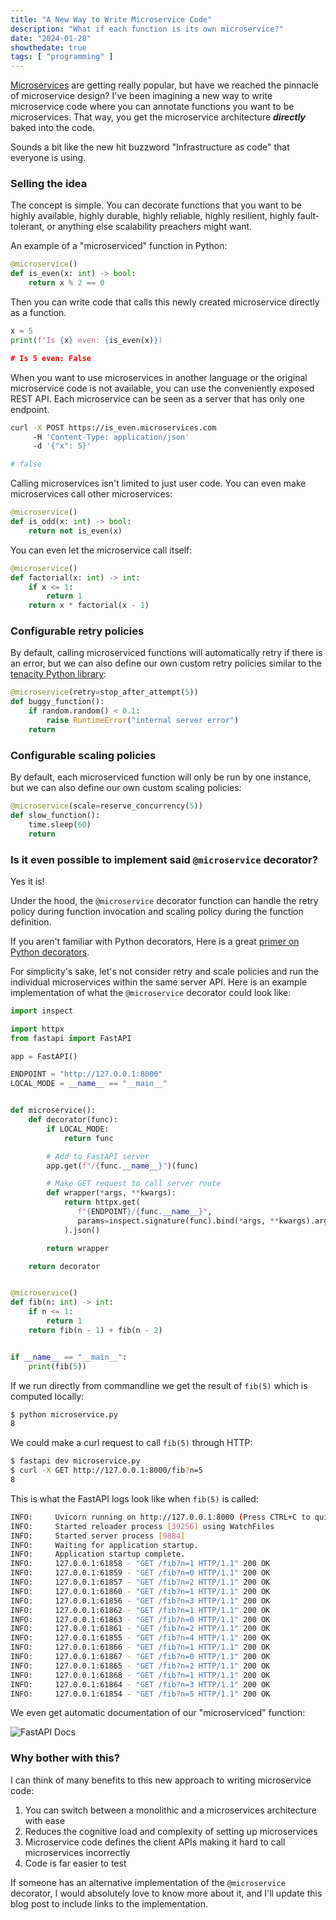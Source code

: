 ```yaml
---
title: "A New Way to Write Microservice Code"
description: "What if each function is its own microservice?"
date: "2024-01-28"
showthedate: true
tags: [ "programming" ]
---
```


[Microservices](https://en.wikipedia.org/wiki/Microservices) are getting really
popular, but have we reached the pinnacle of microservice design? I've been
imagining a new way to write microservice code where you can annotate functions
you want to be microservices. That way, you get the microservice architecture
***directly*** baked into the code.

Sounds a bit like the new hit buzzword "Infrastructure as code" that everyone
is using.

### Selling the idea

The concept is simple. You can decorate functions that you want to be
highly available, highly durable, highly reliable, highly resilient,
highly fault-tolerant, or anything else scalability preachers might want.

An example of a "microserviced" function in Python:

```python
@microservice()
def is_even(x: int) -> bool:
    return x % 2 == 0
```

Then you can write code that calls this newly created microservice directly
as a function.

```python
x = 5
print(f"Is {x} even: {is_even(x)})

# Is 5 even: False
```

When you want to use microservices in another language or the original
microservice code is not available, you can use the conveniently exposed REST
API. Each microservice can be seen as a server that has only one endpoint.

```bash
curl -X POST https://is_even.microservices.com
     -H 'Content-Type: application/json'
     -d '{"x": 5}'

# false
```

Calling microservices isn't limited to just user code. You can even make
microservices call other microservices:

```python
@microservice()
def is_odd(x: int) -> bool:
    return not is_even(x)
```

You can even let the microservice call itself:

```python
@microservice()
def factorial(x: int) -> int:
    if x <= 1:
        return 1
    return x * factorial(x - 1)
```

### Configurable retry policies

By default, calling microserviced functions will automatically retry if there
is an error, but we can also define our own custom retry policies similar to
the [tenacity Python library](https://tenacity.readthedocs.io/en/latest/):

```python
@microservice(retry=stop_after_attempt(5))
def buggy_function():
    if random.random() < 0.1:
        raise RuntimeError("internal server error")
    return
```

### Configurable scaling policies

By default, each microserviced function will only be run by one instance, but
we can also define our own custom scaling policies:

```python
@microservice(scale=reserve_concurrency(5))
def slow_function():
    time.sleep(60)
    return
```

### Is it even possible to implement said `@microservice` decorator?

Yes it is!

Under the hood, the `@microservice` decorator function can handle the retry
policy during function invocation and scaling policy during the function
definition.

If you aren't familiar with Python decorators, Here is a great
[primer on Python decorators](https://realpython.com/primer-on-python-decorators/).

For simplicity's sake, let's not consider retry and scale policies and run the
individual microservices within the same server API. Here is an example
implementation of what the `@microservice` decorator could look like:

```python
import inspect

import httpx
from fastapi import FastAPI

app = FastAPI()

ENDPOINT = "http://127.0.0.1:8000"
LOCAL_MODE = __name__ == "__main__"


def microservice():
    def decorator(func):
        if LOCAL_MODE:
            return func

        # Add to FastAPI server
        app.get(f"/{func.__name__}")(func)

        # Make GET request to call server route
        def wrapper(*args, **kwargs):
            return httpx.get(
               f"{ENDPOINT}/{func.__name__}",
               params=inspect.signature(func).bind(*args, **kwargs).arguments
            ).json()

        return wrapper

    return decorator


@microservice()
def fib(n: int) -> int:
    if n <= 1:
        return 1
    return fib(n - 1) + fib(n - 2)


if __name__ == "__main__":
    print(fib(5))
```

If we run directly from commandline we get the result of `fib(5)` which is
computed locally:

```bash
$ python microservice.py
8
```

We could make a curl request to call `fib(5)` through HTTP:

```bash
$ fastapi dev microservice.py
$ curl -X GET http://127.0.0.1:8000/fib?n=5
8
```

This is what the FastAPI logs look like when `fib(5)` is called:

```bash
INFO:     Uvicorn running on http://127.0.0.1:8000 (Press CTRL+C to quit)
INFO:     Started reloader process [39256] using WatchFiles
INFO:     Started server process [9884]
INFO:     Waiting for application startup.
INFO:     Application startup complete.
INFO:     127.0.0.1:61858 - "GET /fib?n=1 HTTP/1.1" 200 OK
INFO:     127.0.0.1:61859 - "GET /fib?n=0 HTTP/1.1" 200 OK
INFO:     127.0.0.1:61857 - "GET /fib?n=2 HTTP/1.1" 200 OK
INFO:     127.0.0.1:61860 - "GET /fib?n=1 HTTP/1.1" 200 OK
INFO:     127.0.0.1:61856 - "GET /fib?n=3 HTTP/1.1" 200 OK
INFO:     127.0.0.1:61862 - "GET /fib?n=1 HTTP/1.1" 200 OK
INFO:     127.0.0.1:61863 - "GET /fib?n=0 HTTP/1.1" 200 OK
INFO:     127.0.0.1:61861 - "GET /fib?n=2 HTTP/1.1" 200 OK
INFO:     127.0.0.1:61855 - "GET /fib?n=4 HTTP/1.1" 200 OK
INFO:     127.0.0.1:61866 - "GET /fib?n=1 HTTP/1.1" 200 OK
INFO:     127.0.0.1:61867 - "GET /fib?n=0 HTTP/1.1" 200 OK
INFO:     127.0.0.1:61865 - "GET /fib?n=2 HTTP/1.1" 200 OK
INFO:     127.0.0.1:61868 - "GET /fib?n=1 HTTP/1.1" 200 OK
INFO:     127.0.0.1:61864 - "GET /fib?n=3 HTTP/1.1" 200 OK
INFO:     127.0.0.1:61854 - "GET /fib?n=5 HTTP/1.1" 200 OK
```

We even get automatic documentation of our "microserviced" function:

![FastAPI Docs](/img/microservices/fastapi.png)

### Why bother with this?

I can think of many benefits to this new approach to writing microservice code:

1. You can switch between a monolithic and a microservices architecture with
   ease
2. Reduces the cognitive load and complexity of setting up microservices
3. Microservice code defines the client APIs making it hard to call
   microservices incorrectly
4. Code is far easier to test

If someone has an alternative implementation of the `@microservice` decorator,
I would absolutely love to know more about it, and I'll update this blog post
to include links to the implementation.
